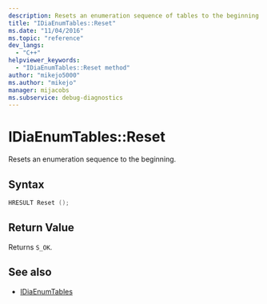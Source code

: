 ```yaml
---
description: Resets an enumeration sequence of tables to the beginning.
title: "IDiaEnumTables::Reset"
ms.date: "11/04/2016"
ms.topic: "reference"
dev_langs:
  - "C++"
helpviewer_keywords:
  - "IDiaEnumTables::Reset method"
author: "mikejo5000"
ms.author: "mikejo"
manager: mijacobs
ms.subservice: debug-diagnostics
---
```


# IDiaEnumTables::Reset

Resets an enumeration sequence to the beginning.

## Syntax

```c++
HRESULT Reset ();
```

## Return Value

Returns `S_OK`.

## See also

- [IDiaEnumTables](../../debugger/debug-interface-access/idiaenumtables.md)
